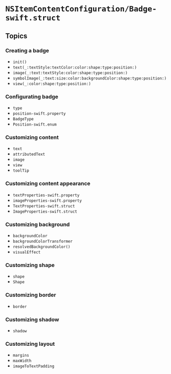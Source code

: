 # ``NSItemContentConfiguration/Badge-swift.struct``

## Topics

### Creating a badge

- ``init()``
- ``text(_:textStyle:textColor:color:shape:type:position:)``
- ``image(_:text:textStyle:color:shape:type:position:)``
- ``symbolImage(_:text:size:color:backgroundColor:shape:type:position:)``
- ``view(_:color:shape:type:position:)``

### Configurating badge

- ``type``
- ``position-swift.property``
- ``BadgeType``
- ``Position-swift.enum``

### Customizing content

- ``text``
- ``attributedText``
- ``image``
- ``view``
- ``toolTip``

### Customizing content appearance

- ``textProperties-swift.property``
- ``imageProperties-swift.property``
- ``TextProperties-swift.struct``
- ``ImageProperties-swift.struct``

### Customizing background

- ``backgroundColor``
- ``backgroundColorTransformer``
- ``resolvedBackgroundColor()``
- ``visualEffect``

### Customizing shape

- ``shape``
- ``Shape``

### Customizing border

- ``border``

### Customizing shadow

- ``shadow``

### Customizing layout

- ``margins``
- ``maxWidth``
- ``imageToTextPadding``
